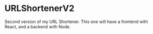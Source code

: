 # URLShortenerV2
Second version of my URL Shortener. This one will have a frontend with React, and a backend with Node.
